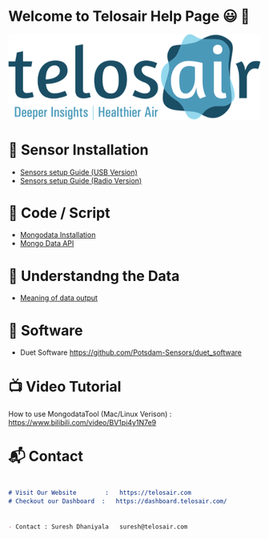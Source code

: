 # Welcome to Telosair Help Page  :smiley: :wave:


![Image of Telosair](https://github.com/Potsdam-Sensors/Telosair/blob/main/img/telosair.png)




# :ghost: Sensor Installation
* [Sensors setup Guide (USB Version)](usb_installation_guide.pdf)
* [Sensors setup Guide (Radio Version)](radio_installation_guide.pdf)



# :cowboy_hat_face: Code / Script
* [Mongodata Installation](data_tool_installation.md)
* [Mongo Data API](mongo_data.md)


# :partying_face: Understandng the Data 
* [Meaning of data output](data_meaning.md)


# :monocle_face: Software 
* Duet Software   https://github.com/Potsdam-Sensors/duet_software


# :tv: Video Tutorial 
How to use MongodataTool (Mac/Linux Verison) :  https://www.bilibili.com/video/BV1pi4y1N7e9



# :mailbox_with_mail:  Contact
```markdown

# Visit Our Website        :   https://telosair.com
# Checkout our Dashboard  :   https://dashboard.telosair.com/


- Contact : Suresh Dhaniyala   suresh@telosair.com

```


